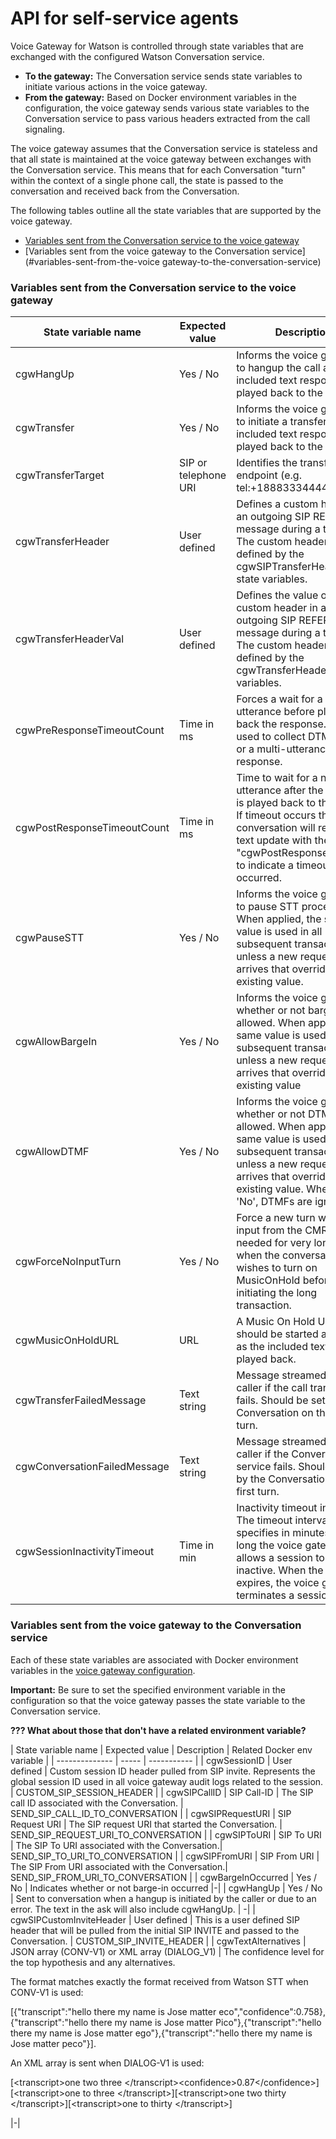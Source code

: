 # API for self-service agents

Voice Gateway for Watson is controlled through state variables that are exchanged with the configured Watson Conversation service.
* **To the gateway:** The Conversation service sends state variables to initiate various actions in the voice gateway.
* **From the gateway:** Based on Docker environment variables in the configuration, the voice gateway sends various state variables to the Conversation service to pass various headers extracted from the call signaling.

The voice gateway assumes that the Conversation service is stateless and that all state is maintained at the voice gateway between exchanges with the Conversation service. This means that for each Conversation "turn" within the context of a single phone call, the state is passed to the conversation and received back from the Conversation.

The following tables outline all the state variables that are supported by the voice gateway.
* [Variables sent from the Conversation service to the voice gateway](#variables-sent-from-the-conversation-service-to-the-voice-gateway)
* [Variables sent from the voice gateway to the Conversation service](#variables-sent-from-the-voice gateway-to-the-conversation-service)


### Variables sent from the Conversation service to the voice gateway

| State variable name | Expected value | Description | Default |
| -------------- | ------ | ----------- | ---------- |
| cgwHangUp | Yes / No| Informs the voice gateway to hangup the call after the included text response is played back to the caller.| - |
| cgwTransfer | Yes / No | Informs the voice gateway to initiate a transfer after the included text response is played back to the caller.| - |
| cgwTransferTarget | SIP or telephone URI | Identifies the transfer to endpoint (e.g. tel:+18883334444). | - |
| cgwTransferHeader | User defined | Defines a custom header in an outgoing SIP REFER message during a transfer. The custom header value is defined by the cgwSIPTransferHeaderVal state variables. | - |
| cgwTransferHeaderVal | User defined | Defines the value of a custom header in an outgoing SIP REFER message during a transfer. The custom header is defined by the cgwTransferHeader state variables. | - |
| cgwPreResponseTimeoutCount | Time in ms | Forces a wait for a new utterance before playing back the response. Can be used to collect DTMF digits or a multi-utterance response. | - |
| cgwPostResponseTimeoutCount | Time in ms | Time to wait for a new utterance after the response is played back to the caller. If timeout occurs the conversation will receive a text update with the word "cgwPostResponseTimeout" to indicate a timeout occurred.| - |
| cgwPauseSTT | Yes / No | Informs the voice gateway to pause STT processing. When applied, the same value is used in all subsequent transactions, unless a new request arrives that overrides the existing value. | No |
| cgwAllowBargeIn | Yes / No | Informs the voice gateway whether or not barge-in is allowed. When applied, the same value is used in all subsequent transactions, unless a new request arrives that overrides the existing value | Yes |
| cgwAllowDTMF | Yes / No | Informs the voice gateway whether or not DTMF is allowed. When applied, the same value is used in all subsequent transactions, unless a new request arrives that overrides the existing value. When set to 'No', DTMFs are ignored| Yes |
| cgwForceNoInputTurn | Yes / No | Force a new turn with no input from the CMR. This is needed for very long turns when the conversation wishes to turn on MusicOnHold before initiating the long transaction.| No |
| cgwMusicOnHoldURL | URL | A Music On Hold URL that should be started as soon as the included text is played back. | - |
| cgwTransferFailedMessage | Text string | Message streamed to the caller if the call transfer fails. Should be set by the Conversation on the first turn. | - |
| cgwConversationFailedMessage | Text string | Message streamed to the caller if the Conversation service fails. Should be set by the Conversation on the first turn. | - |
| cgwSessionInactivityTimeout| Time in min | Inactivity timeout interval. The timeout interval value specifies in minutes how long the voice gateway allows a session to be inactive. When the timeout expires, the voice gateway terminates a session . | 2 min |


### Variables sent from the voice gateway to the Conversation service

Each of these state variables are associated with Docker environment variables in the [voice gateway configuration](config.md).

**Important:** Be sure to set the specified environment variable in the configuration so that the voice gateway passes the state variable to the Conversation service.

**??? What about those that don't have a related environment variable?**

| State variable name | Expected value | Description | Related Docker env variable |
| -------------- | ----- | ----------- |
| cgwSessionID   | User defined | Custom session ID header pulled from SIP invite. Represents the global session ID used in all voice gateway audit logs related to the session. | CUSTOM_SIP_SESSION_HEADER |
| cgwSIPCallID | SIP Call-ID | The SIP call ID associated with the Conversation. | SEND_SIP_CALL_ID_TO_CONVERSATION |
| cgwSIPRequestURI | SIP Request URI | The SIP request URI that started the Conversation. | SEND_SIP_REQUEST_URI_TO_CONVERSATION |
| cgwSIPToURI | SIP To URI | The SIP To URI associated with the Conversation.| SEND_SIP_TO_URI_TO_CONVERSATION |
| cgwSIPFromURI | SIP From URI | The SIP From URI associated with the Conversation.| SEND_SIP_FROM_URI_TO_CONVERSATION |
| cgwBargeInOccurred | Yes / No | Indicates whether or not barge-in occurred |-|
| cgwHangUp | Yes / No | Sent to conversation when a hangup is initiated by the caller or due to an error. The text in the ask will also include cgwHangUp. | -|
| cgwSIPCustomInviteHeader | User defined | This is a user defined SIP header that will be pulled from the initial SIP INVITE and passed to the Conversation. | CUSTOM_SIP_INVITE_HEADER |
| cgwTextAlternatives | JSON array (CONV-V1) or XML array (DIALOG_V1) | The confidence level for the top hypothesis and any alternatives. <p>The format matches exactly the format received from Watson STT when CONV-V1 is used:</p><p>[{"transcript":"hello there my name is Jose matter eco","confidence":0.758},{"transcript":"hello there my name is Jose matter Pico"},{"transcript":"hello there my name is Jose matter ego"},{"transcript":"hello there my name is Jose matter peco"}].</p><p> An XML array is sent when DIALOG-V1 is used:</p><p> [\<transcript\>one two three \</transcript\>\<confidence\>0.87\</confidence\>][\<transcript\>one to three \</transcript\>][\<transcript\>one two thirty \</transcript\>][\<transcript\>one to thirty \</transcript\>]</p> |-|
